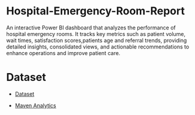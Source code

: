 # Hospital-Emergency-Room-Report

An interactive Power BI dashboard that analyzes the performance of hospital emergency rooms. It tracks key metrics such as patient volume, wait times, satisfaction scores,patients age and referral trends, providing detailed insights, consolidated views, and actionable recommendations to enhance operations and improve patient care.

# Dataset

- <a href="https://data.world/search?q=data+sets&scope=_all">Dataset</a>

-	<a href="https://www.mavenanalytics.io/data-playground?order=date_added%2Cdesc&search=pizza">Maven Analytics</a>
